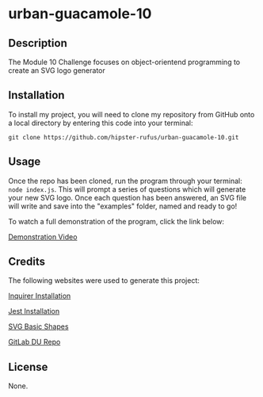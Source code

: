 # urban-guacamole-10

## Description
The Module 10 Challenge focuses on object-orientend programming to create an SVG logo generator

## Installation
To install my project, you will need to clone my repository from GitHub onto a local directory by entering this code into your terminal:

`git clone https://github.com/hipster-rufus/urban-guacamole-10.git`

## Usage
Once the repo has been cloned, run the program through your terminal: `node index.js`.
This will prompt a series of questions which will generate your new SVG logo. Once each question has been answered, an SVG file will write and save into the "examples" folder, named and ready to go!

To watch a full demonstration of the program, click the link below:

[Demonstration Video]()

## Credits
The following websites were used to generate this project:

[Inquirer Installation](https://www.npmjs.com/package/inquirer/v/8.2.4)

[Jest Installation](https://www.npmjs.com/package/jest)

[SVG Basic Shapes](https://developer.mozilla.org/en-US/docs/Web/SVG/Tutorial/Basic_Shapes)

[GitLab DU Repo](https://git.bootcampcontent.com/University-of-Denver/DU-VIRT-FSF-PT-02-2023-U-LOLC)

## License
None.